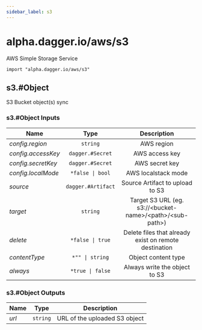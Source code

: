 ```yaml
---
sidebar_label: s3
---
```


# alpha.dagger.io/aws/s3

AWS Simple Storage Service

```cue
import "alpha.dagger.io/aws/s3"
```

## s3.#Object

S3 Bucket object(s) sync

### s3.#Object Inputs

| Name                 | Type                  | Description                                                      |
| -------------        |:-------------:        |:-------------:                                                   |
|*config.region*       | `string`              |AWS region                                                        |
|*config.accessKey*    | `dagger.#Secret`      |AWS access key                                                    |
|*config.secretKey*    | `dagger.#Secret`      |AWS secret key                                                    |
|*config.localMode*    | `*false \| bool`      |AWS localstack mode                                               |
|*source*              | `dagger.#Artifact`    |Source Artifact to upload to S3                                   |
|*target*              | `string`              |Target S3 URL (eg. s3://\<bucket-name\>/\<path\>/\<sub-path\>)    |
|*delete*              | `*false \| true`      |Delete files that already exist on remote destination             |
|*contentType*         | `*"" \| string`       |Object content type                                               |
|*always*              | `*true \| false`      |Always write the object to S3                                     |

### s3.#Object Outputs

| Name             | Type              | Description                     |
| -------------    |:-------------:    |:-------------:                  |
|*url*             | `string`          |URL of the uploaded S3 object    |
